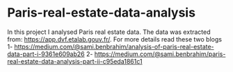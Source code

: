 # Paris-real-estate-data-analysis
In this project I analysed Paris real estate data. The data was extracted from: https://app.dvf.etalab.gouv.fr/. For more details read these two blogs 1- https://medium.com/@sami.benbrahim/analysis-of-paris-real-estate-data-part-i-9361e609ab26 2- https://medium.com/@sami.benbrahim/paris-real-estate-data-analysis-part-ii-c95eda1861c1
